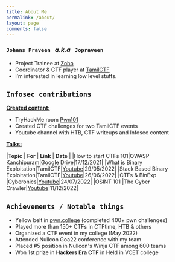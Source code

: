 ```yaml
---
title: About Me
permalink: /about/
layout: page
comments: false
---
```


### `Johans Praveen` &nbsp; *a.k.a* &nbsp; `Jopraveen`
- Project Trainee at [Zoho](https://zoho.com)
- Coordinator & CTF player at [TamilCTF](https://ctftime.org/team/128998)
- I’m interested in learning low level stuffs.

## `Infosec contributions`

<u><b>Created content:</b></u>
- TryHackMe room [Pwn101](https://tryhackme.com/room/pwn101)
- Created CTF challenges for two TamilCTF events
- Youtube channel with HTB, CTF writeups and Infosec content

<u><b>Talks:</b></u>

|**Topic** | **For** | **Link** | **Date** |
|How to start CTFs 101|OWASP Kanchipuram|[Google Drive](https://drive.google.com/file/d/1nr56Mfnb1rXbg37In0iY28wGMQiNqJTE/view)|17/12/2021|
|What is Binary Exploitation|TamilCTF|[Youtube](https://youtu.be/c8QOUl_wmgI)|29/05/2022|
|Stack Based Binary Exploitation|TamilCTF|[Youtube](https://youtu.be/E2ZojGhyDYU)|26/06/2022|
|CTFs & BinExp |Cyberonics|[Youtube](https://youtu.be/eRDOXkUu-70)|24/07/2022|
|OSINT 101 |The Cyber Crawler|[Youtube](https://youtu.be/IcEgnA7tRfY)|11/12/2022|



## `Achievements / Notable things`

- Yellow belt in [pwn.college](https://pwn.college/belts) (completed 400+ pwn challenges)
- Played more than 150+ CTFs in CTFtime, HTB & others
- Organized a CTF event in my college (May 2022)
- Attended Nullcon Goa22 conference with my team 
- Placed #5 position in Nullcon's Winja CTF among 600 teams
- Won 1st prize in **Hackers Era CTF** in Held in VCET college

<br>

